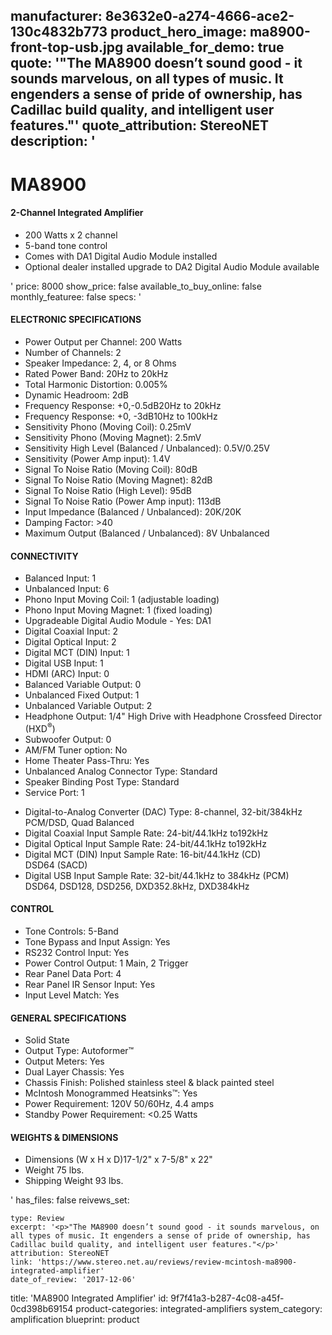 manufacturer: 8e3632e0-a274-4666-ace2-130c4832b773
product_hero_image: ma8900-front-top-usb.jpg
available_for_demo: true
quote: '"The MA8900 doesn’t sound good - it sounds marvelous, on all types of music. It engenders a sense of pride of ownership, has Cadillac build quality, and intelligent user features."'
quote_attribution: StereoNET
description: '<h1>MA8900</h1><h4>2-Channel Integrated Amplifier</h4><ul><li>200 Watts x 2 channel</li><li>5-band tone control</li><li>Comes with DA1 Digital Audio Module installed</li><li>Optional dealer installed upgrade to DA2 Digital Audio Module available</li></ul>'
price: 8000
show_price: false
available_to_buy_online: false
monthly_featuree: false
specs: '<h4>ELECTRONIC SPECIFICATIONS</h4><ul><li>Power Output per Channel: 200 Watts</li><li>Number of Channels: 2</li><li>Speaker Impedance: 2, 4, or 8 Ohms</li><li>Rated Power Band: 20Hz to 20kHz</li><li>Total Harmonic Distortion: 0.005%</li><li>Dynamic Headroom: 2dB</li><li>Frequency Response: +0,-0.5dB20Hz to 20kHz</li><li>Frequency Response: +0, -3dB10Hz to 100kHz</li><li>Sensitivity Phono (Moving Coil): 0.25mV</li><li>Sensitivity Phono (Moving Magnet): 2.5mV</li><li>Sensitivity High Level (Balanced / Unbalanced): 0.5V/0.25V</li><li>Sensitivity (Power Amp input): 1.4V</li><li>Signal To Noise Ratio (Moving Coil): 80dB</li><li>Signal To Noise Ratio (Moving Magnet): 82dB</li><li>Signal To Noise Ratio (High Level): 95dB</li><li>Signal To Noise Ratio (Power Amp input): 113dB</li><li>Input Impedance (Balanced / Unbalanced): 20K/20K</li><li>Damping Factor: &gt;40</li><li>Maximum Output (Balanced / Unbalanced): 8V Unbalanced</li></ul><h4>CONNECTIVITY</h4><ul><li>Balanced Input: 1</li><li>Unbalanced Input: 6</li><li>Phono Input Moving Coil: 1 (adjustable loading)</li><li>Phono Input Moving Magnet: 1 (fixed loading)</li><li>Upgradeable Digital Audio Module - Yes: DA1</li><li>Digital Coaxial Input: 2</li><li>Digital Optical Input: 2</li><li>Digital MCT (DIN) Input: 1</li><li>Digital USB Input: 1</li><li>HDMI (ARC) Input: 0</li><li>Balanced Variable Output: 0</li><li>Unbalanced Fixed Output: 1</li><li>Unbalanced Variable Output: 2</li><li>Headphone Output: 1/4" High Drive with Headphone Crossfeed Director (HXD<sup>®</sup>)</li><li>Subwoofer Output: 0</li><li>AM/FM Tuner option: No</li><li>Home Theater Pass-Thru: Yes</li><li>Unbalanced Analog Connector Type: Standard</li><li>Speaker Binding Post Type: Standard</li><li>Service Port: 1</li></ul><ul><li>Digital-to-Analog Converter (DAC) Type: 8-channel, 32-bit/384kHz PCM/DSD, Quad Balanced</li><li>Digital Coaxial Input Sample Rate: 24-bit/44.1kHz to192kHz</li><li>Digital Optical Input Sample Rate: 24-bit/44.1kHz to192kHz</li><li>Digital MCT (DIN) Input Sample Rate: 16-bit/44.1kHz (CD)<br>DSD64 (SACD)</li><li>Digital USB Input Sample Rate: 32-bit/44.1kHz to 384kHz (PCM)<br>DSD64, DSD128, DSD256, DXD352.8kHz, DXD384kHz</li></ul><h4>CONTROL</h4><ul><li>Tone Controls: 5-Band</li><li>Tone Bypass and Input Assign: Yes</li><li>RS232 Control Input: Yes</li><li>Power Control Output: 1 Main, 2 Trigger</li><li>Rear Panel Data Port: 4</li><li>Rear Panel IR Sensor Input: Yes</li><li>Input Level Match: Yes</li></ul><h4>GENERAL SPECIFICATIONS</h4><ul><li>Solid State</li><li>Output Type: Autoformer™</li><li>Output Meters: Yes</li><li>Dual Layer Chassis: Yes</li><li>Chassis Finish: Polished stainless steel &amp; black painted steel</li><li>McIntosh Monogrammed Heatsinks™: Yes</li><li>Power Requirement: 120V 50/60Hz, 4.4 amps</li><li>Standby Power Requirement: &lt;0.25 Watts</li></ul><h4>WEIGHTS &amp; DIMENSIONS</h4><ul><li>Dimensions (W x H x D)17-1/2" x 7-5/8" x 22"</li><li>Weight 75 lbs.</li><li>Shipping Weight 93 lbs.</li></ul>'
has_files: false
reivews_set:
  -
    type: Review
    excerpt: '<p>"The MA8900 doesn’t sound good - it sounds marvelous, on all types of music. It engenders a sense of pride of ownership, has Cadillac build quality, and intelligent user features."</p>'
    attribution: StereoNET
    link: 'https://www.stereo.net.au/reviews/review-mcintosh-ma8900-integrated-amplifier'
    date_of_review: '2017-12-06'
title: 'MA8900 Integrated Amplifier'
id: 9f7f41a3-b287-4c08-a45f-0cd398b69154
product-categories: integrated-amplifiers
system_category: amplification
blueprint: product

